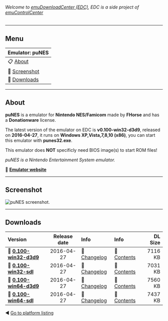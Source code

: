 ###### Welcome to [emuDownloadCenter (EDC)](https://github.com/PhoenixInteractiveNL/emuDownloadCenter/wiki/), EDC is a side project of [emuControlCenter](https://github.com/PhoenixInteractiveNL/emuControlCenter/wiki/)
***
## Menu
| **Emulator: puNES** |
|:---------|
| :clipboard: [About](#about) |
| :sunrise: [Screenshot](#screenshot) |
| :floppy_disk: [Downloads](#downloads) |
***
## About
**puNES** is a emulator for **Nintendo NES/Famicom** made by **FHorse** and has a **Donationware** license.

The latest version of the emulator on EDC is **v0.100-win32-d3d9**, released on **2016-04-27**, it runs on **Windows XP,Vista,7,8,10 (x86)**, you can start this emulator with **punes32.exe**.

This emulator does **NOT** specificly need BIOS image(s) to start ROM files!

_puNES is a Nintendo Entertainment System emulator._

:link: [**Emulator website**](http://forums.nesdev.com/viewtopic.php?f=3&t=6928)
***
## Screenshot
![](https://raw.githubusercontent.com/PhoenixInteractiveNL/emuDownloadCenter/master/hooks/punes/screen.jpg "puNES screenshot.")
***
## Downloads
| Version  | Release date  | Info       | Info       | DL Size    |
|:---------|:-------------:|:-----------|:-----------|-----------:|
| :floppy_disk: [**0.100-win32-d3d9**](https://github.com/PhoenixInteractiveNL/edc-repo0004/raw/master/punes/0.100-win32-d3d9.7z) | 2016-04-27 | :page_facing_up: [Changelog](https://github.com/PhoenixInteractiveNL/edc-repo0004/blob/master/punes/0.100-win32-d3d9_changelog.txt) | :mag_right: [Contents](https://github.com/PhoenixInteractiveNL/edc-repo0004/blob/master/punes/0.100-win32-d3d9_contents.txt) | 7116 KB |
| :floppy_disk: [**0.100-win32-sdl**](https://github.com/PhoenixInteractiveNL/edc-repo0004/raw/master/punes/0.100-win32-sdl.7z) | 2016-04-27 | :page_facing_up: [Changelog](https://github.com/PhoenixInteractiveNL/edc-repo0004/blob/master/punes/0.100-win32-sdl_changelog.txt) | :mag_right: [Contents](https://github.com/PhoenixInteractiveNL/edc-repo0004/blob/master/punes/0.100-win32-sdl_contents.txt) | 7031 KB |
| :floppy_disk: [**0.100-win64-d3d9**](https://github.com/PhoenixInteractiveNL/edc-repo0004/raw/master/punes/0.100-win64-d3d9.7z) | 2016-04-27 | :page_facing_up: [Changelog](https://github.com/PhoenixInteractiveNL/edc-repo0004/blob/master/punes/0.100-win64-d3d9_changelog.txt) | :mag_right: [Contents](https://github.com/PhoenixInteractiveNL/edc-repo0004/blob/master/punes/0.100-win64-d3d9_contents.txt) | 7560 KB |
| :floppy_disk: [**0.100-win64-sdl**](https://github.com/PhoenixInteractiveNL/edc-repo0004/raw/master/punes/0.100-win64-sdl.7z) | 2016-04-27 | :page_facing_up: [Changelog](https://github.com/PhoenixInteractiveNL/edc-repo0004/blob/master/punes/0.100-win64-sdl_changelog.txt) | :mag_right: [Contents](https://github.com/PhoenixInteractiveNL/edc-repo0004/blob/master/punes/0.100-win64-sdl_contents.txt) | 7437 KB |

:arrow_backward: [Go to platform listing](https://github.com/PhoenixInteractiveNL/emuDownloadCenter/wiki/EDC-Platform-List)
